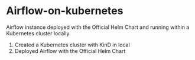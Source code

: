 # Airflow-on-kubernetes

Airflow instance deployed with the Official Helm Chart and running within a Kubernetes cluster locally

1. Created a Kubernetes cluster with KinD in local
2. Deployed Airflow with the Official Helm Chart
